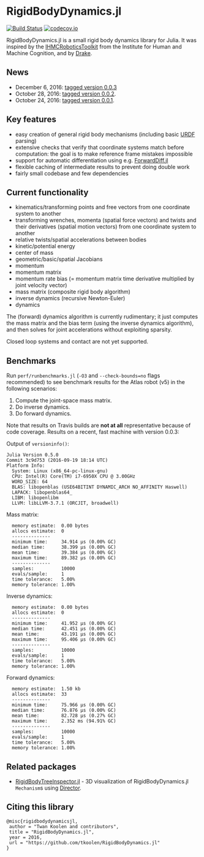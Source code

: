 # RigidBodyDynamics.jl

[![Build Status](https://travis-ci.org/tkoolen/RigidBodyDynamics.jl.svg?branch=master)](https://travis-ci.org/tkoolen/RigidBodyDynamics.jl)
[![codecov.io](https://codecov.io/github/tkoolen/RigidBodyDynamics.jl/coverage.svg?branch=master)](https://codecov.io/github/tkoolen/RigidBodyDynamics.jl?branch=master)

RigidBodyDynamics.jl is a small rigid body dynamics library for Julia. It was inspired by the [IHMCRoboticsToolkit](https://bitbucket.org/ihmcrobotics/ihmc-open-robotics-software) from the Institute for Human and Machine Cognition, and by [Drake](http://drake.mit.edu).

## News
* December 6, 2016: [tagged version 0.0.3](https://github.com/JuliaLang/METADATA.jl/pull/7183)
* October 28, 2016: [tagged version 0.0.2](https://github.com/JuliaLang/METADATA.jl/pull/6896).
* October 24, 2016: [tagged version 0.0.1](https://github.com/JuliaLang/METADATA.jl/pull/6831).

## Key features
* easy creation of general rigid body mechanisms (including basic [URDF](http://wiki.ros.org/urdf) parsing)
* extensive checks that verify that coordinate systems match before computation: the goal is to make reference frame mistakes impossible
* support for automatic differentiation using e.g. [ForwardDiff.jl](https://github.com/JuliaDiff/ForwardDiff.jl)
* flexible caching of intermediate results to prevent doing double work
* fairly small codebase and few dependencies

## Current functionality
* kinematics/transforming points and free vectors from one coordinate system to another
* transforming wrenches, momenta (spatial force vectors) and twists and their derivatives (spatial motion vectors) from one coordinate system to another
* relative twists/spatial accelerations between bodies
* kinetic/potential energy
* center of mass
* geometric/basic/spatial Jacobians
* momentum
* momentum matrix
* momentum rate bias (= momentum matrix time derivative multiplied by joint velocity vector)
* mass matrix (composite rigid body algorithm)
* inverse dynamics (recursive Newton-Euler)
* dynamics

The (forward) dynamics algorithm is currently rudimentary; it just computes the mass matrix and the bias term (using the inverse dynamics algorithm), and then solves for joint accelerations without exploiting sparsity.

Closed loop systems and contact are not yet supported.

## Benchmarks
Run `perf/runbenchmarks.jl` (`-O3` and `--check-bounds=no` flags recommended) to see benchmark results for the Atlas robot (v5) in the following scenarios:

1. Compute the joint-space mass matrix.
1. Do inverse dynamics.
1. Do forward dynamics.

Note that results on Travis builds are **not at all** representative because of code coverage. Results on a recent, fast machine with version 0.0.3:

Output of `versioninfo()`:
```
Julia Version 0.5.0
Commit 3c9d753 (2016-09-19 18:14 UTC)
Platform Info:
  System: Linux (x86_64-pc-linux-gnu)
  CPU: Intel(R) Core(TM) i7-6950X CPU @ 3.00GHz
  WORD_SIZE: 64
  BLAS: libopenblas (USE64BITINT DYNAMIC_ARCH NO_AFFINITY Haswell)
  LAPACK: libopenblas64_
  LIBM: libopenlibm
  LLVM: libLLVM-3.7.1 (ORCJIT, broadwell)
```
Mass matrix:
```
  memory estimate:  0.00 bytes
  allocs estimate:  0
  --------------
  minimum time:     34.914 μs (0.00% GC)
  median time:      38.399 μs (0.00% GC)
  mean time:        39.384 μs (0.00% GC)
  maximum time:     89.382 μs (0.00% GC)
  --------------
  samples:          10000
  evals/sample:     1
  time tolerance:   5.00%
  memory tolerance: 1.00%
```

Inverse dynamics:
```
  memory estimate:  0.00 bytes
  allocs estimate:  0
  --------------
  minimum time:     41.952 μs (0.00% GC)
  median time:      42.451 μs (0.00% GC)
  mean time:        43.191 μs (0.00% GC)
  maximum time:     95.406 μs (0.00% GC)
  --------------
  samples:          10000
  evals/sample:     1
  time tolerance:   5.00%
  memory tolerance: 1.00%
```

Forward dynamics:
```
  memory estimate:  1.50 kb
  allocs estimate:  33
  --------------
  minimum time:     75.966 μs (0.00% GC)
  median time:      76.876 μs (0.00% GC)
  mean time:        82.728 μs (0.27% GC)
  maximum time:     2.352 ms (94.91% GC)
  --------------
  samples:          10000
  evals/sample:     1
  time tolerance:   5.00%
  memory tolerance: 1.00%
```

## Related packages
* [RigidBodyTreeInspector.jl](https://github.com/rdeits/RigidBodyTreeInspector.jl) - 3D visualization of RigidBodyDynamics.jl `Mechanism`s using [Director](https://github.com/RobotLocomotion/director).

## Citing this library
```
@misc{rigidbodydynamicsjl,
 author = "Twan Koolen and contributors",
 title = "RigidBodyDynamics.jl",
 year = 2016,
 url = "https://github.com/tkoolen/RigidBodyDynamics.jl"
}
```
